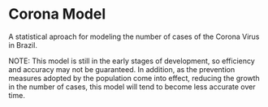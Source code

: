 # Corona Model

A statistical aproach for modeling the number of cases of the Corona Virus in Brazil.

NOTE: This model is still in the early stages of development, so efficiency and accuracy may not be guaranteed. In addition, as the prevention measures adopted by the population come into effect, reducing the growth in the number of cases, this model will tend to become less accurate over time.
